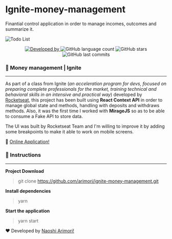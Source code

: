 # Ignite-money-management
Finantial control application in order to manage incomes, outcomes and summarize it.

<img src="https://github.com/arimori/ignite-todo-list/blob/main/src/public/dashboard-preview.png" alt="Todo List"/>

<p style="text-align: center">
<a href="https://www.linkedin.com/in/naoshi/">
<img alt="Developed by" src="https://img.shields.io/badge/Developed%20by-Naoshi%20Arimori-blue">
</a>
<img alt="GitHub language count" src="https://img.shields.io/github/languages/count/arimori/ignite-money-management">
<img alt="GitHub stars" src="https://img.shields.io/github/stars/arimori/ignite-money-management?style=social">
<img alt="GitHub last commits" src="https://img.shields.io/github/last-commit/arimori/ignite-money-management">
</p>


### 📑 Money management | Ignite

---
As part of a class from Ignite (*an acceleration program for devs, focused on preparing complete professionals for the market, training technical and behavioral skills in an intensive and practical way*) developed by [Rocketseat](https://rocketseat.com.br/), this project has been built using **React Context API** in order to manage global state and methods, handling with deposits and withdraws methods.
Also, it was the first time I worked with **MirageJS** so as to be able to consume a Fake API to store data.

The UI was built by Rocketseat Team and I'm willing to improve it by adding some breakpoints to make it able to work on mobile screens.

:link: [Online Application!](https://ignitetodolist.netlify.app/)

### :checkered_flag: Instructions

---

**Project Download**

> git clone https://github.com/arimori/ignite-money-management.git

**Install dependencies**

> yarn

**Start the application**

> yarn start



:heart: Developed by [Naoshi Arimori!](https://www.linkedin.com/in/naoshi/)

